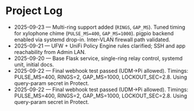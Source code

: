 # Project Log

- 2025-09-23 — Multi-ring support added (`RINGS`, `GAP_MS`). Tuned timing for xylophone chime (`PULSE_MS=400`, `GAP_MS=1000`). pigpio backend enabled via systemd drop-in. Inter-VLAN firewall path validated.
- 2025-09-21 — UFW + UniFi Policy Engine rules clarified; SSH and app reachability from Admin LAN.
- 2025-09-20 — Base Flask service, single-ring relay control, systemd unit, initial docs.
- 2025-09-22 — Final webhook test passed (UDM→Pi allowed). Timings: PULSE_MS=400, RINGS=2, GAP_MS=1000, LOCKOUT_SEC=2.8. Using query-param secret in Protect.
- 2025-09-22 — Final webhook test passed (UDM→Pi allowed). Timings: PULSE_MS=400, RINGS=2, GAP_MS=1000, LOCKOUT_SEC=2.8. Using query-param secret in Protect.
